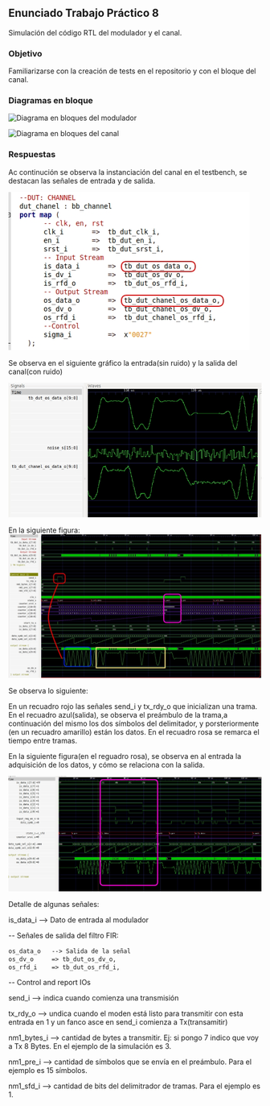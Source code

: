 ## Enunciado Trabajo Práctico 8

Simulación del código RTL del modulador y el canal.


### Objetivo

Familiarizarse con la creación de tests en el repositorio y con el bloque del
canal.


### Diagramas en bloque

![Diagrama en bloques del modulador](./images/BD-bb_modulator.png)

![Diagrama en bloques del canal](./images/BD-bb_channel.jpg)


### Respuestas
Ac continución se observa la instanciación del canal en el testbench, se destacan las señales de entrada y de salida.

![](Imagenes/TB_chanel.jpg)

Se observa en el siguiente gráfico la entrada(sin ruido) y la salida del canal(con ruido) 

![](Imagenes/IN_OUT_chanel_noise.jpg)

En la siguiente figura:
![](Imagenes/Start_Frame.jpg)

Se observa lo siguiente:

En un recuadro rojo las señales send_i y tx_rdy_o que inicializan una 
trama.
En el recuadro azul(salida), se observa el preámbulo de la trama,a 
continuación del mismo los dos símbolos del delimitador, y porsteriormente
(en un recuadro amarillo) están los datos. En el recuadro rosa se 
remarca el tiempo entre tramas.

En la siguiente figura(en el reguadro rosa), se observa en al entrada la
adquisición de los datos, y cómo se relaciona con la salida.

![](Imagenes/Entrada_Salida.jpg)


Detalle de algunas señales:

is_data_i --> Dato de entrada al modulador

-- Señales de salida del filtro FIR:

    os_data_o   --> Salida de la señal   
    os_dv_o  	=> tb_dut_os_dv_o,    
    os_rfd_i   	=> tb_dut_os_rfd_i, 
    
    
-- Control and report IOs

send_i 	 --> indica cuando comienza una transmisión

tx_rdy_o --> undica cuando el moden está listo para transmitir
			 con esta entrada en 1 y un fanco asce en send_i comienza a
			 Tx(transamitir)

nm1_bytes_i  --> cantidad de bytes a transmitir. Ej: si pongo 7 indico 
				 que voy a Tx 8 Bytes. En el ejemplo de la simulación 
				 es 3.
				 
nm1_pre_i    --> cantidad de símbolos que se envía en el preámbulo. Para
				  el ejemplo es 15 símbolos.
				  
nm1_sfd_i    --> cantidad de bits del delimitrador de tramas. Para el 
				  ejemplo es 1.
